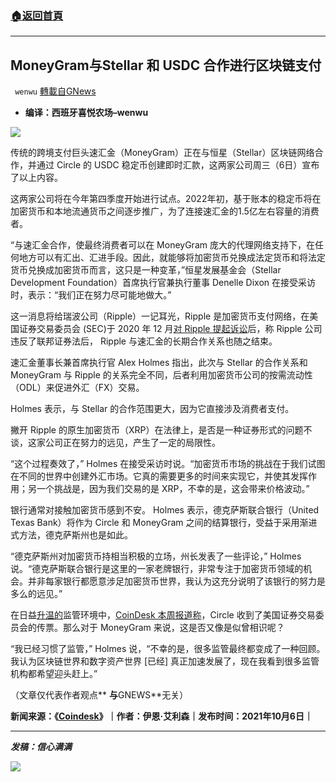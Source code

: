 ###  [:house:返回首頁](https://github.com/ourhimalayas/txt)
---


## MoneyGram与Stellar 和 USDC 合作进行区块链支付
` wenwu` [轉載自GNews](https://gnews.org/zh-hans/1578453/)

- **编译：西班牙喜悦农场–wenwu**


![](https://assets.gnews.org/wp-content/uploads/2021/10/tempsnip260.png)

传统的跨境支付巨头速汇金（MoneyGram）正在与恒星（Stellar）区块链网络合作，并通过 Circle 的 USDC 稳定币创建即时汇款，这两家公司周三（6日）宣布了以上内容。

这两家公司将在今年第四季度开始进行试点。2022年初，基于账本的稳定币将在加密货币和本地流通货币之间逐步推广，为了连接速汇金的1.5亿左右容量的消费者。

“与速汇金合作，使最终消费者可以在 MoneyGram 庞大的代理网络支持下，在任何地方可以有汇出、汇进手段。因此，就能够将加密货币兑换成法定货币和将法定货币兑换成加密货币而言，这只是一种变革，”恒星发展基金会（Stellar Development Foundation）首席执行官兼执行董事 Denelle Dixon 在接受采访时，表示：“我们正在努力尽可能地做大。”

这一消息将给瑞波公司（Ripple）一记耳光，Ripple 是加密货币支付网络，在美国证券交易委员会 (SEC)于 2020 年 12 月[对 Ripple 提起诉讼](https://www.coindesk.com/policy/2020/12/22/sec-sues-ripple-over-7-year-13b-ongoing-xrp-sale/)后，称 Ripple 公司违反了联邦证券法后， Ripple 与速汇金的长期合作关系也随之结束。

速汇金董事长兼首席执行官 Alex Holmes 指出，此次与 Stellar 的合作关系和 MoneyGram 与 Ripple 的关系完全不同，后者利用加密货币公司的按需流动性（ODL）来促进外汇（FX）交易。

Holmes 表示，与 Stellar 的合作范围更大，因为它直接涉及消费者支付。

撇开 Ripple 的原生加密货币（XRP）在法律上，是否是一种证券形式的问题不谈，这家公司正在努力的远见，产生了一定的局限性。

“这个过程奏效了，” Holmes 在接受采访时说。“加密货币市场的挑战在于我们试图在不同的世界中创建外汇市场。它真的需要更多的时间来实现它，并使其发挥作用；另一个挑战是，因为我们交易的是 XRP，不幸的是，这会带来价格波动。”

银行通常对接触加密货币感到不安。 Holmes 表示，德克萨斯联合银行（United Texas Bank）将作为 Circle 和 MoneyGram 之间的结算银行，受益于采用渐进式方法，德克萨斯州也是如此。

“德克萨斯州对加密货币持相当积极的立场，州长发表了一些评论，” Holmes 说。“德克萨斯联合银行是这里的一家老牌银行，非常专注于加密货币领域的机会。并非每家银行都愿意涉足加密货币世界，我认为这充分说明了该银行的努力是多么的远见。”

在日益[升温的](https://www.coindesk.com/business/2021/10/05/sec-subpoenas-usdc-stablecoin-backer-circle/)监管环境中，[CoinDesk 本周报道称](https://www.coindesk.com/business/2021/10/05/sec-subpoenas-usdc-stablecoin-backer-circle/)，Circle 收到了美国证券交易委员会的传票。那么对于 MoneyGram 来说，这是否又像是似曾相识呢？

“我已经习惯了监管，” Holmes 说，“不幸的是，很多监管最终都变成了一种回顾。我认为区块链世界和数字资产世界 [已经] 真正加速发展了，现在我看到很多监管机构都希望迎头赶上。”

（文章仅代表作者观点** **与**GNEWS**无关）

**新闻来源：《[Coindesk](https://www.coindesk.com/business/2021/10/06/moneygram-partners-with-stellar-and-usdc-for-blockchain-based-payments/)》｜作者：伊恩·艾利森｜发布时间：2021年10月6日｜**

* * *

***发稿：信心满满***

![](https://assets.gnews.org/wp-content/uploads/2021/10/GNEWS_CH.-1.jpeg)
